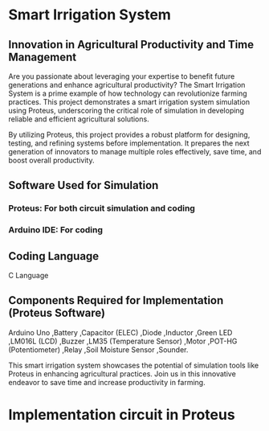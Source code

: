 # Smart Irrigation System
## Innovation in Agricultural Productivity and Time Management
Are you passionate about leveraging your expertise to benefit future generations and enhance agricultural productivity? The Smart Irrigation System is a prime example of how technology can revolutionize farming practices. This project demonstrates a smart irrigation system simulation using Proteus, underscoring the critical role of simulation in developing reliable and efficient agricultural solutions.

By utilizing Proteus, this project provides a robust platform for designing, testing, and refining systems before implementation. It prepares the next generation of innovators to manage multiple roles effectively, save time, and boost overall productivity.

## Software Used for Simulation
### Proteus: For both circuit simulation and coding
### Arduino IDE: For coding
## Coding Language
C Language
## Components Required for Implementation (Proteus Software)
Arduino Uno
,Battery
,Capacitor (ELEC)
,Diode
,Inductor
,Green LED
,LM016L (LCD)
,Buzzer
,LM35 (Temperature Sensor)
,Motor
,POT-HG (Potentiometer)
,Relay
,Soil Moisture Sensor
,Sounder.

 This smart irrigation system showcases the potential of simulation tools like Proteus in enhancing agricultural practices. Join us in this innovative endeavor to save time and increase productivity in farming.

# Implementation circuit in Proteus
